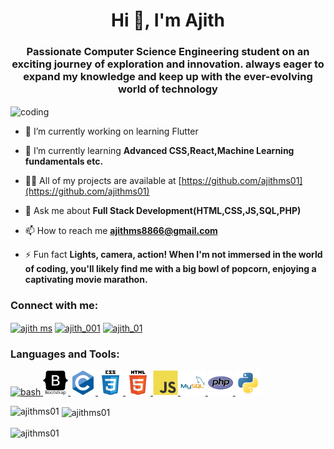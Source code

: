 <h1 align="center">Hi 👋, I'm Ajith</h1>
<h3 align="center">Passionate Computer Science Engineering student on an exciting journey of exploration and innovation. always eager to expand my knowledge and keep up with the ever-evolving world of technology</h3>
<img align="center"  alt="coding" src="https://user-images.githubusercontent.com/74038190/241765440-80728820-e06b-4f96-9c9e-9df46f0cc0a5.gif">


- 🔭 I’m currently working on learning Flutter

- 🌱 I’m currently learning **Advanced CSS,React,Machine Learning fundamentals etc.**

- 👨‍💻 All of my projects are available at [https://github.com/ajithms01](https://github.com/ajithms01)

- 💬 Ask me about **Full Stack Development(HTML,CSS,JS,SQL,PHP)**

- 📫 How to reach me **ajithms8866@gmail.com**

- ⚡ Fun fact **Lights, camera, action! When I'm not immersed in the world of coding, you'll likely find me with a big bowl of popcorn, enjoying a captivating movie marathon.**

<h3 align="left">Connect with me:</h3>
<p align="left">
<a href="https://linkedin.com/in/ajith ms" target="blank"><img align="center" src="https://raw.githubusercontent.com/rahuldkjain/github-profile-readme-generator/master/src/images/icons/Social/linked-in-alt.svg" alt="ajith ms" height="30" width="40" /></a>
<a href="https://www.hackerrank.com/ajith_001" target="blank"><img align="center" src="https://raw.githubusercontent.com/rahuldkjain/github-profile-readme-generator/master/src/images/icons/Social/hackerrank.svg" alt="ajith_001" height="30" width="40" /></a>
<a href="https://www.leetcode.com/ajith_01" target="blank"><img align="center" src="https://raw.githubusercontent.com/rahuldkjain/github-profile-readme-generator/master/src/images/icons/Social/leet-code.svg" alt="ajith_01" height="30" width="40" /></a>
</p>

<h3 align="left">Languages and Tools:</h3>
<p align="left"> <a href="https://www.gnu.org/software/bash/" target="_blank" rel="noreferrer"> <img src="https://www.vectorlogo.zone/logos/gnu_bash/gnu_bash-icon.svg" alt="bash" width="40" height="40"/> </a> <a href="https://getbootstrap.com" target="_blank" rel="noreferrer"> <img src="https://raw.githubusercontent.com/devicons/devicon/master/icons/bootstrap/bootstrap-plain-wordmark.svg" alt="bootstrap" width="40" height="40"/> </a> <a href="https://www.cprogramming.com/" target="_blank" rel="noreferrer"> <img src="https://raw.githubusercontent.com/devicons/devicon/master/icons/c/c-original.svg" alt="c" width="40" height="40"/> </a> <a href="https://www.w3schools.com/css/" target="_blank" rel="noreferrer"> <img src="https://raw.githubusercontent.com/devicons/devicon/master/icons/css3/css3-original-wordmark.svg" alt="css3" width="40" height="40"/> </a> <a href="https://www.w3.org/html/" target="_blank" rel="noreferrer"> <img src="https://raw.githubusercontent.com/devicons/devicon/master/icons/html5/html5-original-wordmark.svg" alt="html5" width="40" height="40"/> </a> <a href="https://developer.mozilla.org/en-US/docs/Web/JavaScript" target="_blank" rel="noreferrer"> <img src="https://raw.githubusercontent.com/devicons/devicon/master/icons/javascript/javascript-original.svg" alt="javascript" width="40" height="40"/> </a> <a href="https://www.mysql.com/" target="_blank" rel="noreferrer"> <img src="https://raw.githubusercontent.com/devicons/devicon/master/icons/mysql/mysql-original-wordmark.svg" alt="mysql" width="40" height="40"/> </a> <a href="https://www.php.net" target="_blank" rel="noreferrer"> <img src="https://raw.githubusercontent.com/devicons/devicon/master/icons/php/php-original.svg" alt="php" width="40" height="40"/> </a> <a href="https://www.python.org" target="_blank" rel="noreferrer"> <img src="https://raw.githubusercontent.com/devicons/devicon/master/icons/python/python-original.svg" alt="python" width="40" height="40"/> </a> </p>

<p><img align="left" src="https://github-readme-stats.vercel.app/api/top-langs?username=ajithms01&show_icons=true&locale=en&layout=compact" alt="ajithms01" /></p>

<p>&nbsp;<img align="center" src="https://github-readme-stats.vercel.app/api?username=ajithms01&show_icons=true&locale=en" alt="ajithms01" /></p>

<p><img align="center" src="https://github-readme-streak-stats.herokuapp.com/?user=ajithms01&" alt="ajithms01" /></p>
